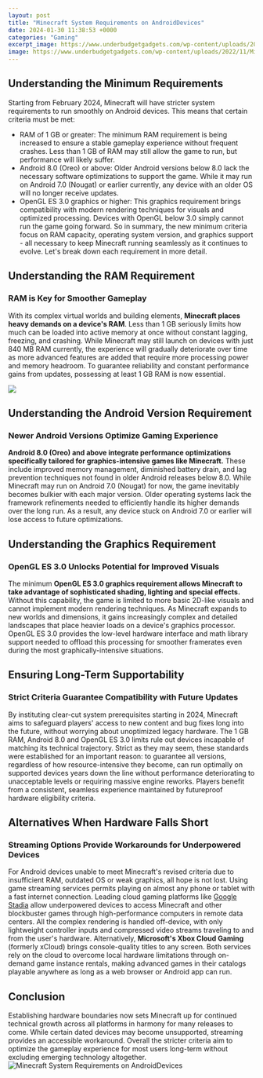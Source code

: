 ```yaml
---
layout: post
title: "Minecraft System Requirements on AndroidDevices"
date: 2024-01-30 11:38:53 +0000
categories: "Gaming"
excerpt_image: https://www.underbudgetgadgets.com/wp-content/uploads/2022/11/Minecraft-System-Requirement.jpg
image: https://www.underbudgetgadgets.com/wp-content/uploads/2022/11/Minecraft-System-Requirement.jpg
---
```


## Understanding the Minimum Requirements 
Starting from February 2024, Minecraft will have stricter system requirements to run smoothly on Android devices. This means that certain criteria must be met:
- RAM of 1 GB or greater: The minimum RAM requirement is being increased to ensure a stable gameplay experience without frequent crashes. Less than 1 GB of RAM may still allow the game to run, but performance will likely suffer. 
- Android 8.0 (Oreo) or above: Older Android versions below 8.0 lack the necessary software optimizations to support the game. While it may run on Android 7.0 (Nougat) or earlier currently, any device with an older OS will no longer receive updates. 
- OpenGL ES 3.0 graphics or higher: This graphics requirement brings compatibility with modern rendering techniques for visuals and optimized processing. Devices with OpenGL below 3.0 simply cannot run the game going forward.
So in summary, the new minimum criteria focus on RAM capacity, operating system version, and graphics support - all necessary to keep Minecraft running seamlessly as it continues to evolve. Let's break down each requirement in more detail.
## Understanding the RAM Requirement
### RAM is Key for Smoother Gameplay  
With its complex virtual worlds and building elements, **Minecraft places heavy demands on a device's RAM**. Less than 1 GB seriously limits how much can be loaded into active memory at once without constant lagging, freezing, and crashing. 
While Minecraft may still launch on devices with just 840 MB RAM currently, the experience will gradually deteriorate over time as more advanced features are added that require more processing power and memory headroom. To guarantee reliability and constant performance gains from updates, possessing at least 1 GB RAM is now essential.

![](https://staticg.sportskeeda.com/editor/2021/09/40830-16306773707058-800.jpg)
## Understanding the Android Version Requirement
### Newer Android Versions Optimize Gaming Experience
**Android 8.0 (Oreo) and above integrate performance optimizations specifically tailored for graphics-intensive games like Minecraft.** These include improved memory management, diminished battery drain, and lag prevention techniques not found in older Android releases below 8.0.
While Minecraft may run on Android 7.0 (Nougat) for now, the game inevitably becomes bulkier with each major version. Older operating systems lack the framework refinements needed to efficiently handle its higher demands over the long run. As a result, any device stuck on Android 7.0 or earlier will lose access to future optimizations.
## Understanding the Graphics Requirement 
### OpenGL ES 3.0 Unlocks Potential for Improved Visuals
The minimum **OpenGL ES 3.0 graphics requirement allows Minecraft to take advantage of sophisticated shading, lighting and special effects.** Without this capability, the game is limited to more basic 2D-like visuals and cannot implement modern rendering techniques.
As Minecraft expands to new worlds and dimensions, it gains increasingly complex and detailed landscapes that place heavier loads on a device's graphics processor. OpenGL ES 3.0 provides the low-level hardware interface and math library support needed to offload this processing for smoother framerates even during the most graphically-intensive situations.
## Ensuring Long-Term Supportability 
### Strict Criteria Guarantee Compatibility with Future Updates
By instituting clear-cut system prerequisites starting in 2024, Minecraft aims to safeguard players' access to new content and bug fixes long into the future, without worrying about unoptimized legacy hardware. The 1 GB RAM, Android 8.0 and OpenGL ES 3.0 limits rule out devices incapable of matching its technical trajectory.
Strict as they may seem, these standards were established for an important reason: to guarantee all versions, regardless of how resource-intensive they become, can run optimally on supported devices years down the line without performance deteriorating to unacceptable levels or requiring massive engine reworks. Players benefit from a consistent, seamless experience maintained by futureproof hardware eligibility criteria.
## Alternatives When Hardware Falls Short
### Streaming Options Provide Workarounds for Underpowered Devices 
For Android devices unable to meet Minecraft's revised criteria due to insufficient RAM, outdated OS or weak graphics, all hope is not lost. Using game streaming services permits playing on almost any phone or tablet with a fast internet connection.
Leading cloud gaming platforms like [Google Stadia](https://store.fi.io.vn/womens-crazy-rednecker-my-funny-redneck-boyfriend-v-neck-t-shirt/men&) allow underpowered devices to access Minecraft and other blockbuster games through high-performance computers in remote data centers. All the complex rendering is handled off-device, with only lightweight controller inputs and compressed video streams traveling to and from the user's hardware. 
Alternatively, **Microsoft's Xbox Cloud Gaming** (formerly xCloud) brings console-quality titles to any screen. Both services rely on the cloud to overcome local hardware limitations through on-demand game instance rentals, making advanced games in their catalogs playable anywhere as long as a web browser or Android app can run.
## Conclusion
Establishing hardware boundaries now sets Minecraft up for continued technical growth across all platforms in harmony for many releases to come. While certain dated devices may become unsupported, streaming provides an accessible workaround. Overall the stricter criteria aim to optimize the gameplay experience for most users long-term without excluding emerging technology altogether.
![Minecraft System Requirements on AndroidDevices](https://www.underbudgetgadgets.com/wp-content/uploads/2022/11/Minecraft-System-Requirement.jpg)